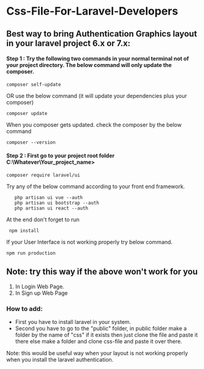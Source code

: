 # Css-File-For-Laravel-Developers 

## Best way to bring Authentication Graphics layout in your laravel project 6.x or 7.x:


#### Step 1 : Try the following two commands in your normal terminal not of your project directory. The below command will only update the composer.

   ``` composer self-update ```
   
OR use the below command (it will update your dependencies plus your composer)

   ``` composer update ```
   
When you composer gets updated. check the composer by the below command

  ``` composer --version ```
   
#### Step 2 : First go to your project root folder C:\Whatever\Your_project_name>

  ``` composer require laravel/ui ```

Try any of the below command according to your front end framework.
```
   php artisan ui vue --auth
   php artisan ui bootstrap --auth
   php artisan ui react --auth
```
At the end don't forget to run

 ```  npm install ```
   
If your User Interface is not working properly try below command.

   ``` npm run production ```



## Note: try this way if the above won't work for you
 1. In Login Web Page.
 2. In Sign up Web Page

### How to add:

- First you have to install laravel in your system.
- Second you have to go to the "public" folder, in public folder make a folder by the name of "css" if it exists then just clone the file and paste it there else make a folder and clone css-file and paste it over there. 

Note: this would be useful way when your layout is not working properly when you install the laravel authentication.
